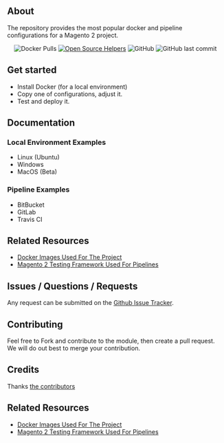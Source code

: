 ## About
The repository provides the most popular docker and pipeline configurations for a Magento 2 project.

<p align="center">
<img alt="Docker Pulls" src="https://img.shields.io/docker/pulls/sashas777/magento-php">
<a href="https://www.codetriage.com/sashas777/magento-docker-pipelines"><img src="https://www.codetriage.com/sashas777/magento-docker-pipelines/badges/users.svg" alt="Open Source Helpers" /></a>
<img alt="GitHub" src="https://img.shields.io/github/license/sashas777/magento-docker-pipelines">
<img alt="GitHub last commit" src="https://img.shields.io/github/last-commit/sashas777/magento-docker">
</p>

## Get started

- Install Docker (for a local environment)
- Copy one of configurations, adjust it.
- Test and deploy it.

## Documentation

### Local Environment Examples

- Linux (Ubuntu)
- Windows
- MacOS (Beta)

### Pipeline Examples

- BitBucket
- GitLab
- Travis CI
 
## Related Resources

- [Docker Images Used For The Project](https://github.com/sashas777/magento-docker)
- [Magento 2 Testing Framework Used For Pipelines](https://github.com/sashas777/magento2-testing-framework)

## Issues / Questions / Requests

Any request can be submitted on the [Github Issue Tracker](https://github.com/sashas777/magento-docker-pipelines/issues).

## Contributing

 Feel free to Fork and contribute to the module, then create a pull request. We will do out best to merge your contribution.

## Credits

Thanks [the contributors](https://github.com/sashas777/magento-docker-pipelines/graphs/contributors)

## Related Resources

- [Docker Images Used For The Project](https://github.com/sashas777/magento-docker)
- [Magento 2 Testing Framework Used For Pipelines](https://github.com/sashas777/magento2-testing-framework)
